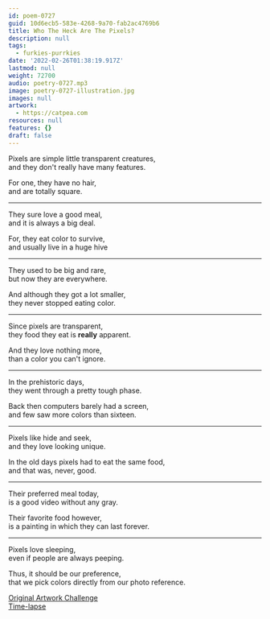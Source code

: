 ```yaml
---
id: poem-0727
guid: 10d6ecb5-583e-4268-9a70-fab2ac4769b6
title: Who The Heck Are The Pixels?
description: null
tags:
  - furkies-purrkies
date: '2022-02-26T01:38:19.917Z'
lastmod: null
weight: 72700
audio: poetry-0727.mp3
image: poetry-0727-illustration.jpg
images: null
artwork:
  - https://catpea.com
resources: null
features: {}
draft: false
---
```


Pixels are simple little transparent creatures,\
and they don't really have many features.

For one, they have no hair,\
and are totally square.

---

They sure love a good meal,\
and it is always a big deal.

For, they eat color to survive,\
and usually live in a huge hive

---

They used to be big and rare,\
but now they are everywhere.

And although they got a lot smaller,\
they never stopped eating color.

---

Since pixels are transparent,\
they food they eat is **really** apparent.

And they love nothing more,\
than a color you can't ignore.

---

In the prehistoric days,\
they went through a pretty tough phase.

Back then computers barely had a screen,\
and few saw more colors than sixteen.

---

Pixels like hide and seek,\
and they love looking unique.

In the old days pixels had to eat the same food,\
and that was, never, good.

---

Their preferred meal today,\
is a good video without any gray.

Their favorite food however,\
is a painting in which they can last forever.

---

Pixels love sleeping,\
even if people are always peeping.

Thus, it should be our preference,\
that we pick colors directly from our photo reference.

[Original Artwork Challenge](https://www.reddit.com/r/redditgetsdrawn/comments/ss7czm/this_is_me/hygjsax/?utm_source=reddit\&utm_medium=web2x\&context=3)\
[Time-lapse](https://youtu.be/hvb4fQ6LqTo)
